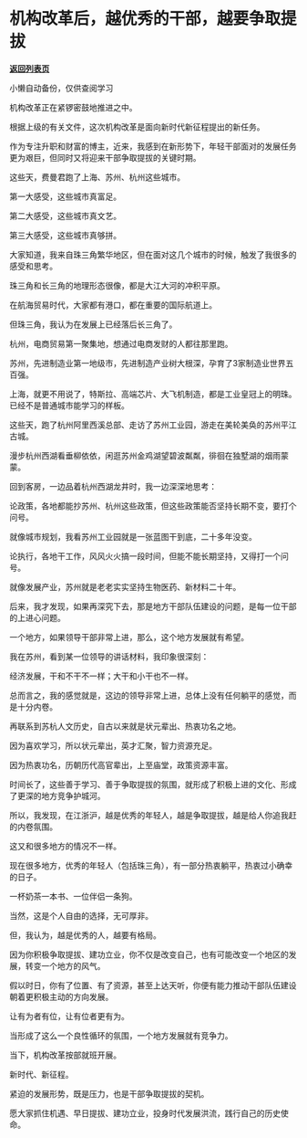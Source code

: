 # 机构改革后，越优秀的干部，越要争取提拔

[**返回列表页**](/gzh/费曼的小茶馆)

小懒自动备份，仅供查阅学习

机构改革正在紧锣密鼓地推进之中。

  

根据上级的有关文件，这次机构改革是面向新时代新征程提出的新任务。

  

作为专注升职和财富的博主，近来，我感到在新形势下，年轻干部面对的发展任务更为艰巨，但同时又将迎来干部争取提拔的关键时期。

  

这些天，费曼君跑了上海、苏州、杭州这些城市。

  

第一大感受，这些城市真富足。

  

第二大感受，这些城市真文艺。

  

第三大感受，这些城市真够拼。

  

大家知道，我来自珠三角繁华地区，但在面对这几个城市的时候，触发了我很多的感受和思考。

  

珠三角和长三角的地理形态很像，都是大江大河的冲积平原。

  

在航海贸易时代，大家都有港口，都在重要的国际航道上。

  

但珠三角，我认为在发展上已经落后长三角了。

  

杭州，电商贸易第一聚集地，想通过电商发财的人都往那里跑。

  

苏州，先进制造业第一地级市，先进制造产业树大根深，孕育了3家制造业世界五百强。

  

上海，就更不用说了，特斯拉、高端芯片、大飞机制造，都是工业皇冠上的明珠。已经不是普通城市能学习的样板。

  

这些天，跑了杭州阿里西溪总部、走访了苏州工业园，游走在美轮美奂的苏州平江古城。

  

漫步杭州西湖看垂柳依依，闲逛苏州金鸡湖望碧波粼粼，徘徊在独墅湖的烟雨蒙蒙。

  

回到客房，一边品着杭州西湖龙井时，我一边深深地思考：  

  

论政策，各地都能抄苏州、杭州这些政策，但这些政策能否坚持长期不变，要打个问号。

  

就像城市规划，我看苏州工业园就是一张蓝图干到底，二十多年没变。

  

论执行，各地干工作，风风火火搞一段时间，但能不能长期坚持，又得打一个问号。

  

就像发展产业，苏州就是老老实实坚持生物医药、新材料二十年。

  

后来，我才发现，如果再深究下去，那是地方干部队伍建设的问题，是每一位干部的上进心问题。

  

一个地方，如果领导干部非常上进，那么，这个地方发展就有希望。

  

我在苏州，看到某一位领导的讲话材料，我印象很深刻：

  

经济发展，干和不干不一样；大干和小干也不一样。

  

总而言之，我的感觉就是，这边的领导非常上进，总体上没有任何躺平的感觉，而是十分内卷。

  

再联系到苏杭人文历史，自古以来就是状元辈出、热衷功名之地。

  

因为喜欢学习，所以状元辈出，英才汇聚，智力资源充足。

  

因为热衷功名，历朝历代高官辈出，上至庙堂，政策资源丰富。

  

时间长了，这些善于学习、善于争取提拔的氛围，就形成了积极上进的文化、形成了更深的地方竞争护城河。

  

所以，我发现，在江浙沪，越是优秀的年轻人，越是争取提拔，越是给人你追我赶的内卷氛围。

  

这又和很多地方的情况不一样。

  

现在很多地方，优秀的年轻人（包括珠三角），有一部分热衷躺平，热衷过小确幸的日子。

  

一杯奶茶一本书、一位伴侣一条狗。

  

当然，这是个人自由的选择，无可厚非。

  

但，我认为，越是优秀的人，越要有格局。

  

因为你积极争取提拔、建功立业，你不仅是改变自己，也有可能改变一个地区的发展，转变一个地方的风气。

  

假以时日，你有了位置、有了资源，甚至上达天听，你便有能力推动干部队伍建设朝着更积极主动的方向发展。

  

让有为者有位，让有位者更有为。

  

当形成了这么一个良性循环的氛围，一个地方发展就有竞争力。

  

当下，机构改革按部就班开展。

  

新时代、新征程。

  

紧迫的发展形势，既是压力，也是干部争取提拔的契机。

  

愿大家抓住机遇、早日提拔、建功立业，投身时代发展洪流，践行自己的历史使命。

